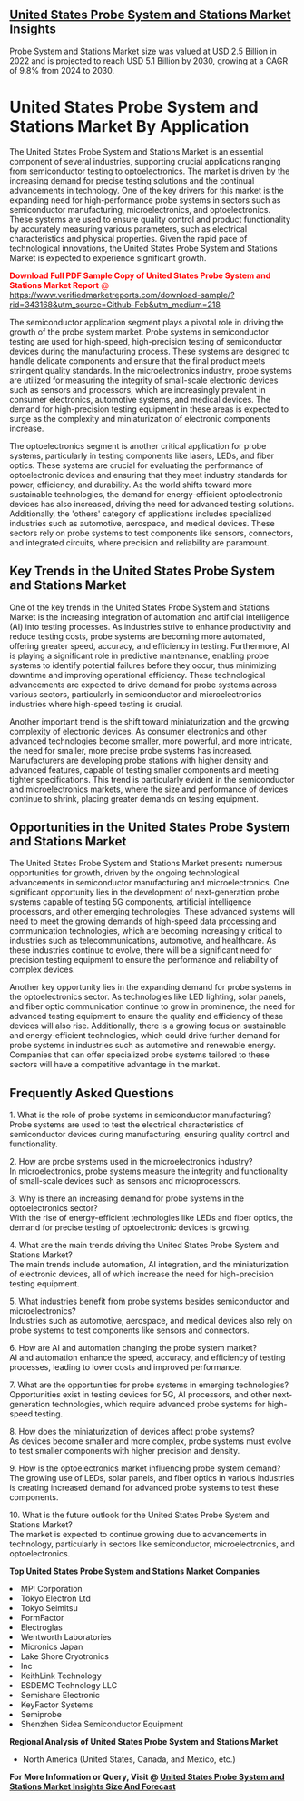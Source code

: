 <h2><a href="https://www.verifiedmarketreports.com/download-sample/?rid=343168&amp;utm_source=Github-Feb&amp;utm_medium=218" target="_blank">United States Probe System and Stations Market</a> Insights</h2><p>Probe System and Stations Market size was valued at USD 2.5 Billion in 2022 and is projected to reach USD 5.1 Billion by 2030, growing at a CAGR of 9.8% from 2024 to 2030.</p><p> <h1>United States Probe System and Stations Market By Application</h1> <p>The United States Probe System and Stations Market is an essential component of several industries, supporting crucial applications ranging from semiconductor testing to optoelectronics. The market is driven by the increasing demand for precise testing solutions and the continual advancements in technology. One of the key drivers for this market is the expanding need for high-performance probe systems in sectors such as semiconductor manufacturing, microelectronics, and optoelectronics. These systems are used to ensure quality control and product functionality by accurately measuring various parameters, such as electrical characteristics and physical properties. Given the rapid pace of technological innovations, the United States Probe System and Stations Market is expected to experience significant growth. <p><span class=""><span style="color: #ff0000;"><strong>Download Full PDF Sample Copy of United States Probe System and Stations Market Report</strong> @ </span><a href="https://www.verifiedmarketreports.com/download-sample/?rid=343168&amp;utm_source=Github-Feb&amp;utm_medium=218" target="_blank">https://www.verifiedmarketreports.com/download-sample/?rid=343168&amp;utm_source=Github-Feb&amp;utm_medium=218</a></span></p></p> <p>The semiconductor application segment plays a pivotal role in driving the growth of the probe system market. Probe systems in semiconductor testing are used for high-speed, high-precision testing of semiconductor devices during the manufacturing process. These systems are designed to handle delicate components and ensure that the final product meets stringent quality standards. In the microelectronics industry, probe systems are utilized for measuring the integrity of small-scale electronic devices such as sensors and processors, which are increasingly prevalent in consumer electronics, automotive systems, and medical devices. The demand for high-precision testing equipment in these areas is expected to surge as the complexity and miniaturization of electronic components increase.</p> <p>The optoelectronics segment is another critical application for probe systems, particularly in testing components like lasers, LEDs, and fiber optics. These systems are crucial for evaluating the performance of optoelectronic devices and ensuring that they meet industry standards for power, efficiency, and durability. As the world shifts toward more sustainable technologies, the demand for energy-efficient optoelectronic devices has also increased, driving the need for advanced testing solutions. Additionally, the 'others' category of applications includes specialized industries such as automotive, aerospace, and medical devices. These sectors rely on probe systems to test components like sensors, connectors, and integrated circuits, where precision and reliability are paramount.</p> <h2>Key Trends in the United States Probe System and Stations Market</h2> <p>One of the key trends in the United States Probe System and Stations Market is the increasing integration of automation and artificial intelligence (AI) into testing processes. As industries strive to enhance productivity and reduce testing costs, probe systems are becoming more automated, offering greater speed, accuracy, and efficiency in testing. Furthermore, AI is playing a significant role in predictive maintenance, enabling probe systems to identify potential failures before they occur, thus minimizing downtime and improving operational efficiency. These technological advancements are expected to drive demand for probe systems across various sectors, particularly in semiconductor and microelectronics industries where high-speed testing is crucial.</p> <p>Another important trend is the shift toward miniaturization and the growing complexity of electronic devices. As consumer electronics and other advanced technologies become smaller, more powerful, and more intricate, the need for smaller, more precise probe systems has increased. Manufacturers are developing probe stations with higher density and advanced features, capable of testing smaller components and meeting tighter specifications. This trend is particularly evident in the semiconductor and microelectronics markets, where the size and performance of devices continue to shrink, placing greater demands on testing equipment.</p> <h2>Opportunities in the United States Probe System and Stations Market</h2> <p>The United States Probe System and Stations Market presents numerous opportunities for growth, driven by the ongoing technological advancements in semiconductor manufacturing and microelectronics. One significant opportunity lies in the development of next-generation probe systems capable of testing 5G components, artificial intelligence processors, and other emerging technologies. These advanced systems will need to meet the growing demands of high-speed data processing and communication technologies, which are becoming increasingly critical to industries such as telecommunications, automotive, and healthcare. As these industries continue to evolve, there will be a significant need for precision testing equipment to ensure the performance and reliability of complex devices.</p> <p>Another key opportunity lies in the expanding demand for probe systems in the optoelectronics sector. As technologies like LED lighting, solar panels, and fiber optic communication continue to grow in prominence, the need for advanced testing equipment to ensure the quality and efficiency of these devices will also rise. Additionally, there is a growing focus on sustainable and energy-efficient technologies, which could drive further demand for probe systems in industries such as automotive and renewable energy. Companies that can offer specialized probe systems tailored to these sectors will have a competitive advantage in the market.</p> <h2>Frequently Asked Questions</h2> <p>1. What is the role of probe systems in semiconductor manufacturing? <br>Probe systems are used to test the electrical characteristics of semiconductor devices during manufacturing, ensuring quality control and functionality.</p> <p>2. How are probe systems used in the microelectronics industry? <br>In microelectronics, probe systems measure the integrity and functionality of small-scale devices such as sensors and microprocessors.</p> <p>3. Why is there an increasing demand for probe systems in the optoelectronics sector? <br>With the rise of energy-efficient technologies like LEDs and fiber optics, the demand for precise testing of optoelectronic devices is growing.</p> <p>4. What are the main trends driving the United States Probe System and Stations Market? <br>The main trends include automation, AI integration, and the miniaturization of electronic devices, all of which increase the need for high-precision testing equipment.</p> <p>5. What industries benefit from probe systems besides semiconductor and microelectronics? <br>Industries such as automotive, aerospace, and medical devices also rely on probe systems to test components like sensors and connectors.</p> <p>6. How are AI and automation changing the probe system market? <br>AI and automation enhance the speed, accuracy, and efficiency of testing processes, leading to lower costs and improved performance.</p> <p>7. What are the opportunities for probe systems in emerging technologies? <br>Opportunities exist in testing devices for 5G, AI processors, and other next-generation technologies, which require advanced probe systems for high-speed testing.</p> <p>8. How does the miniaturization of devices affect probe systems? <br>As devices become smaller and more complex, probe systems must evolve to test smaller components with higher precision and density.</p> <p>9. How is the optoelectronics market influencing probe system demand? <br>The growing use of LEDs, solar panels, and fiber optics in various industries is creating increased demand for advanced probe systems to test these components.</p> <p>10. What is the future outlook for the United States Probe System and Stations Market? <br>The market is expected to continue growing due to advancements in technology, particularly in sectors like semiconductor, microelectronics, and optoelectronics.</p> </p><p><strong>Top United States Probe System and Stations Market Companies</strong></p><div data-test-id=""><p><li>MPI Corporation</li><li> Tokyo Electron Ltd</li><li> Tokyo Seimitsu</li><li> FormFactor</li><li> Electroglas</li><li> Wentworth Laboratories</li><li> Micronics Japan</li><li> Lake Shore Cryotronics</li><li> Inc</li><li> KeithLink Technology</li><li> ESDEMC Technology LLC</li><li> Semishare Electronic</li><li> KeyFactor Systems</li><li> Semiprobe</li><li> Shenzhen Sidea Semiconductor Equipment</li></p><div><strong>Regional Analysis of&nbsp;United States Probe System and Stations Market</strong></div><ul><li dir="ltr"><p dir="ltr">North America&nbsp;(United States, Canada, and Mexico, etc.)</p></li></ul><p><strong>For More Information or Query, Visit @&nbsp;</strong><strong><a href="https://www.verifiedmarketreports.com/product/probe-system-and-stations-market/?utm_source=Github-Feb&amp;utm_medium=218" target="_blank">United States Probe System and Stations Market Insights Size And Forecast</a></strong></p></div>
